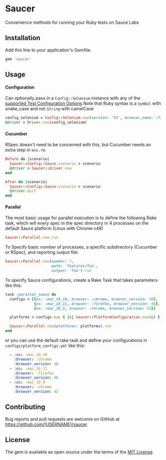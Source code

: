 # Saucer

Convenience methods for running your Ruby tests on Sauce Labs

## Installation

Add this line to your application's Gemfile:

```ruby
gem 'saucer'
```

## Usage

#### Configuration

Can optionally pass in a `Config::Selenium` instance with any of the 
[supported Test Configuration Options](https://wiki.saucelabs.com/display/DOCS/Test+Configuration+Options)
Note that Ruby syntax is a `Symbol` with snake_case and not `String` with camelCase
```ruby
config_selenium = Config::Selenium.new(version: '53', browser_name: :firefox)
@driver = Driver.new(config_selenium)
```

#### Cucumber
RSpec doesn't need to be concerned with this, but Cucumber needs an extra step in `env.rb`:
```ruby
Before do |scenario|
  Saucer::Config::Sauce.scenario = scenario
  @driver = Saucer::Driver.new
end

After do |scenario|
  Saucer::Config::Sauce.scenario = scenario
  @driver.quit
end
```

#### Parallel
The most basic usage for parallel execution is to define the following Rake task, which 
will every spec in the spec directory in 4 processes on the default Sauce platform (Linux with Chrome v48)

```ruby
Saucer::Parallel.new.run
```

To Specify basic number of processes, a specific subdirectory (Cucumber or RSpec), and
reporting output file:

```ruby
Saucer::Parallel.new(number: 7,
                     path: 'features/foo',
                     output: 'foo').run
```


To specify Sauce configurations, create a Rake Task that takes parameters like this:

```ruby
task :parallel_sauce do
  configs = [{os: :mac_10_10, browser: :chrome, browser_version: 38},
             {os: :mac_10_11, browser: :firefox, browser_version: 46},
             {os: :mac_10_8, browser: :chrome, browser_version: 42}]

  platforms = configs.map { |c| Saucer::PlatformConfiguration.new(c) }

  Saucer::Parallel.new(platforms: platforms).run
end
```

or you can use the default rake task and define your configurations in 
`configs/platform_configs.yml` like this:
```yaml
  - :os: :mac_10_10
    :browser: :chrome
    :browser_version: 38
  - :os: :mac_10_11
    :browser: :firefox
    :browser_version: 46
  - :os: :mac_10_8
    :browser: :chrome
    :browser_version: 42
```

## Contributing

Bug reports and pull requests are welcome on GitHub at https://github.com/[USERNAME]/saucer.

## License

The gem is available as open source under the terms of the [MIT License](http://opensource.org/licenses/MIT).
